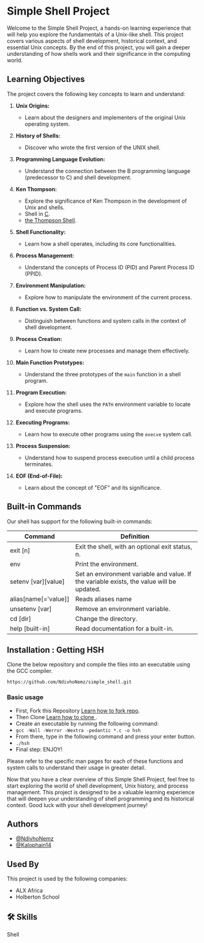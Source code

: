 # Simple Shell Project

Welcome to the Simple Shell Project, a hands-on learning experience that will help you explore the fundamentals of a Unix-like shell. This project covers various aspects of shell development, historical context, and essential Unix concepts. By the end of this project, you will gain a deeper understanding of how shells work and their significance in the computing world.

## Learning Objectives

The project covers the following key concepts to learn and understand:

1. **Unix Origins:**

    - Learn about the designers and implementers of the original Unix operating system.

2. **History of Shells:**

    - Discover who wrote the first version of the UNIX shell.

3. **Programming Language Evolution:**

    - Understand the connection between the B programming language (predecessor to C) and shell development.

4. **Ken Thompson:**

    - Explore the significance of Ken Thompson in the development of Unix and shells.
    - Shell in [C](<https://en.wikipedia.org/wiki/C_(programming_language)>).
    - [the Thompson Shell](https://en.wikipedia.org/wiki/Thompson_shell).

5. **Shell Functionality:**

    - Learn how a shell operates, including its core functionalities.

6. **Process Management:**

    - Understand the concepts of Process ID (PID) and Parent Process ID (PPID).

7. **Environment Manipulation:**

    - Explore how to manipulate the environment of the current process.

8. **Function vs. System Call:**

    - Distinguish between functions and system calls in the context of shell development.

9. **Process Creation:**

    - Learn how to create new processes and manage them effectively.

10. **Main Function Prototypes:**

    - Understand the three prototypes of the `main` function in a shell program.

11. **Program Execution:**

    - Explore how the shell uses the `PATH` environment variable to locate and execute programs.

12. **Executing Programs:**

    - Learn how to execute other programs using the `execve` system call.

13. **Process Suspension:**

    - Understand how to suspend process execution until a child process terminates.

14. **EOF (End-of-File):**
    - Learn about the concept of "EOF" and its significance.

## Built-in Commands

Our shell has support for the following built-in commands:

| Command              | Definition                                                                                |
| -------------------- | ----------------------------------------------------------------------------------------- |
| exit [n]             | Exit the shell, with an optional exit status, n.                                          |
| env                  | Print the environment.                                                                    |
| setenv [var][value]  | Set an environment variable and value. If the variable exists, the value will be updated. |
| alias[name[='value]] | Reads aliases name                                                                        |
| unsetenv [var]       | Remove an environment variable.                                                           |
| cd [dir]             | Change the directory.                                                                     |
| help [built-in]      | Read documentation for a built-in.                                                        |

## Installation : Getting HSH

Clone the below repository and compile the files into an executable using the GCC compiler.

```
https://github.com/NdivhoNemz/simple_shell.git
```

### Basic usage

-   First, Fork this Repository [Learn how to fork repo](https://docs.github.com/en/github/getting-started-with-github/fork-a-repo).
-   Then Clone [Learn how to clone ](https://docs.github.com/en/github/creating-cloning-and-archiving-repositories/cloning-a-repository).
-   Create an executable by running the following command:
-   `gcc -Wall -Werror -Wextra -pedantic *.c -o hsh`
-   From there, type in the following command and press your enter button.
-   `./hsh`
-   Final step: ENJOY!

Please refer to the specific man pages for each of these functions and system calls to understand their usage in greater detail.

Now that you have a clear overview of this Simple Shell Project, feel free to start exploring the world of shell development, Unix history, and process management. This project is designed to be a valuable learning experience that will deepen your understanding of shell programming and its historical context. Good luck with your shell development journey!

## Authors

-   [@NdivhoNemz](https://github.com/NdivhoNemz)
-   [@Kalophain14](https://github.com/Kalophain14)

## Used By

This project is used by the following companies:

-   ALX Africa
-   Holberton School

## 🛠 Skills

Shell
